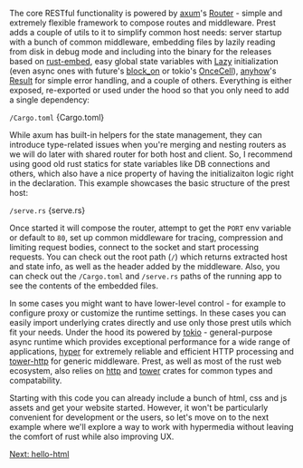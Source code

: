 The core RESTful functionality is powered by [axum](https://github.com/tokio-rs/axum)'s [Router](https://docs.rs/axum/latest/axum/struct.Router.html) - simple and extremely flexible framework to compose routes and middleware. Prest adds a couple of utils to it to simplify common host needs: server startup with a bunch of common middleware, embedding files by lazily reading from disk in debug mode and including into the binary for the releases based on [rust-embed](https://github.com/pyrossh/rust-embed), easy global state variables with [Lazy](https://docs.rs/once_cell/latest/once_cell/sync/struct.Lazy.html) initialization (even async ones with future's [block_on](https://docs.rs/futures-executor/latest/futures_executor/fn.block_on.html) or tokio's [OnceCell](https://docs.rs/tokio/latest/tokio/sync/struct.OnceCell.html)), [anyhow](https://github.com/dtolnay/anyhow)'s [Result](https://docs.rs/anyhow/latest/anyhow/type.Result.html) for simple error handling, and a couple of others. Everything is either exposed, re-exported or used under the hood so that you only need to add a single dependency:

`/Cargo.toml`
{Cargo.toml}

While axum has built-in helpers for the state management, they can introduce type-related issues when you're merging and nesting routers as we will do later with shared router for both host and client. So, I recommend using good old rust statics for state variables like DB connections and others, which also have a nice property of having the initializaiton logic right in the declaration. This example showcases the basic structure of the prest host:

`/serve.rs`
{serve.rs}

Once started it will compose the router, attempt to get the `PORT` env variable or default to `80`, set up common middleware for tracing, compression and limiting request bodies, connect to the socket and start processing requests. You can check out the root path (`/`) which returns extracted host and state info, as well as the header added by the middleware. Also, you can check out the `/Cargo.toml` and `/serve.rs` paths of the running app to see the contents of the embedded files.

In some cases you might want to have lower-level control - for example to configure proxy or customize the runtime settings. In these cases you can easily import underlying crates directly and use only those prest utils which fit your needs. Under the hood its powered by [tokio](https://docs.rs/tokio/latest/tokio/) - general-purpose async runtime which provides exceptional performance for a wide range of applications, [hyper](https://hyper.rs/) for extremely reliable and efficient HTTP processing and [tower-http](https://github.com/tower-rs/tower-http) for generic middleware. Prest, as well as most of the rust web ecosystem, also relies on [http](https://docs.rs/http/latest/http/) and [tower](https://docs.rs/tower/latest/tower/) crates for common types and compatability.

Starting with this code you can already include a bunch of html, css and js assets and get your website started. However, it won't be particularly convenient for development or the users, so let's move on to the next example where we'll explore a way to work with hypermedia without leaving the comfort of rust while also improving UX.

[Next: hello-html](https://prest.blog/hello-html)